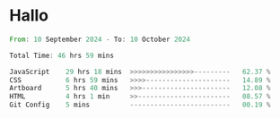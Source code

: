 # Hallo
<!--START_SECTION:waka-->

```rust
From: 10 September 2024 - To: 10 October 2024

Total Time: 46 hrs 59 mins

JavaScript    29 hrs 18 mins  >>>>>>>>>>>>>>>>---------   62.37 %
CSS           6 hrs 59 mins   >>>>---------------------   14.89 %
Artboard      5 hrs 40 mins   >>>----------------------   12.08 %
HTML          4 hrs 1 min     >>-----------------------   08.57 %
Git Config    5 mins          -------------------------   00.19 %
```

<!--END_SECTION:waka-->
